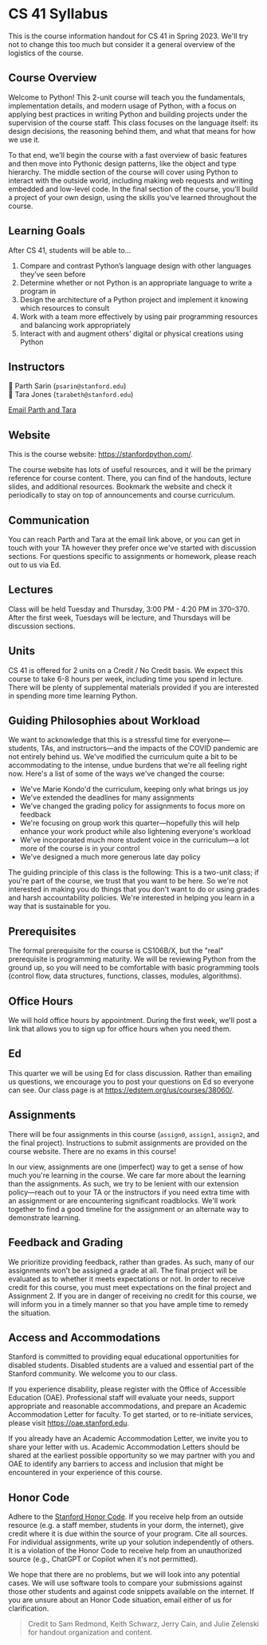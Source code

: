 # CS 41 Syllabus

This is the course information handout for CS 41 in Spring 2023. We'll try not to change this too much but consider it a general overview of the logistics of the course.

## Course Overview

Welcome to Python! This 2-unit course will teach you the fundamentals, implementation details, and modern usage of Python, with a focus on applying best practices in writing Python and building projects under the supervision of the course staff. This class focuses on the language itself: its design decisions, the reasoning behind them, and what that means for how we use it. 

To that end, we'll begin the course with a fast overview of basic features and then move into Pythonic design patterns, like the object and type hierarchy. The middle section of the course will cover using Python to interact with the outside world, including making web requests and writing embedded and low-level code. In the final section of the course, you'll build a project of your own design, using the skills you've learned throughout the course.

## Learning Goals

After CS 41, students will be able to…

1. Compare and contrast Python’s language design with other languages they’ve seen before
2. Determine whether or not Python is an appropriate language to write a program in
3. Design the architecture of a Python project and implement it knowing which resources to consult
4. Work with a team more effectively by using pair programming resources and balancing work appropriately
5. Interact with and augment others' digital or physical creations using Python

## Instructors
🦄 Parth Sarin (`psarin@stanford.edu`)  
🐎 Tara Jones (`tarabeth@stanford.edu`)

[Email Parth and Tara](mailto:psarin@stanford.edu,tarabeth@stanford.edu)

## Website
This is the course website: <https://stanfordpython.com/>.

The course website has lots of useful resources, and it will be the primary reference for course content. There, you can find of the handouts, lecture slides, and additional resources. Bookmark the website and check it periodically to stay on top of announcements and course curriculum.

## Communication
You can reach Parth and Tara at the email link above, or you can get in touch with your TA however they prefer once we've started with discussion sections. For questions specific to assignments or homework, please reach out to us via Ed.

## Lectures
Class will be held Tuesday and Thursday, 3:00 PM - 4:20 PM in 370–370. After the first week, Tuesdays will be lecture, and Thursdays will be discussion sections.

## Units
CS 41 is offered for 2 units on a Credit / No Credit basis. We expect this course to take 6-8 hours per week, including time you spend in lecture. There will be plenty of supplemental materials provided if you are interested in spending more time learning Python.

## Guiding Philosophies about Workload
We want to acknowledge that this is a stressful time for everyone—students, TAs, and instructors—and the impacts of the COVID pandemic are not entirely behind us. We've modified the curriculum quite a bit to be accommodating to the intense, undue burdens that we're all feeling right now. Here's a list of some of the ways we've changed the course:
* We've Marie Kondo'd the curriculum, keeping only what brings us joy
* We've extended the deadlines for many assignments
* We've changed the grading policy for assignments to focus more on feedback
* We're focusing on group work this quarter—hopefully this will help enhance your work product while also lightening everyone's workload
* We've incorporated much more student voice in the curriculum—a lot more of the course is in your control
* We've designed a much more generous late day policy

The guiding principle of this class is the following: This is a two-unit class; if you're part of the course, we trust that you want to be here. So we're not interested in making you do things that you don't want to do or using grades and harsh accountability policies. We're interested in helping you learn in a way that is sustainable for you.

## Prerequisites
The formal prerequisite for the course is CS106B/X, but the "real" prerequisite is programming maturity. We will be reviewing Python from the ground up, so you will need to be comfortable with basic programming tools (control flow, data structures, functions, classes, modules, algorithms).

## Office Hours
We will hold office hours by appointment. During the first week, we'll post a link that allows you to sign up for office hours when you need them.

## Ed
This quarter we will be using Ed for class discussion. Rather than emailing us questions, we encourage you to post your questions on Ed so everyone can see. Our class page is at <https://edstem.org/us/courses/38060/>.

## Assignments
There will be four assignments in this course (`assign0`, `assign1`, `assign2`, and the final project). Instructions to submit assignments are provided on the course website. There are no exams in this course!

In our view, assignments are one (imperfect) way to get a sense of how much you're learning in the course. We care far more about the learning than the assignments. As such, we try to be lenient with our extension policy—reach out to your TA or the instructors if you need extra time with an assignment or are encountering significant roadblocks. We'll work together to find a good timeline for the assignment or an alternate way to demonstrate learning.

## Feedback and Grading
We prioritize providing feedback, rather than grades. As such, many of our assignments won't be assigned a grade at all. The final project will be evaluated as to whether it meets expectations or not. In order to receive credit for this course, you must meet expectations on the final project and Assignment 2. If you are in danger of receiving no credit for this course, we will inform you in a timely manner so that you have ample time to remedy the situation.

## Access and Accommodations
Stanford is committed to providing equal educational opportunities for disabled students. Disabled students are a valued and essential part of the Stanford community. We welcome you to our class.

If you experience disability, please register with the Office of Accessible Education (OAE). Professional staff will evaluate your needs, support appropriate and reasonable accommodations, and prepare an Academic Accommodation Letter for faculty. To get started, or to re-initiate services, please visit <https://oae.stanford.edu>.

If you already have an Academic Accommodation Letter, we invite you to share your letter with us. Academic Accommodation Letters should be shared at the earliest possible opportunity so we may partner with you and OAE to identify any barriers to access and inclusion that might be encountered in your experience of this course.

## Honor Code
Adhere to the [Stanford Honor Code](https://cs.stanford.edu/degrees/ug/HonorCode.shtml). If you receive help from an outside resource (e.g. a staff member, students in your dorm, the internet), give credit where it is due within the source of your program. Cite all sources. For individual assignments, write up your solution independently of others. It is a violation of the Honor Code to receive help from an unauthorized source (e.g., ChatGPT or Copilot when it's not permitted).

We hope that there are no problems, but we will look into any potential cases. We will use software tools to compare your submissions against those other students and against code snippets available on the internet. If you are unsure about an Honor Code situation, email either of us for clarification.

> Credit to Sam Redmond, Keith Schwarz, Jerry Cain, and Julie Zelenski for handout organization and content.
